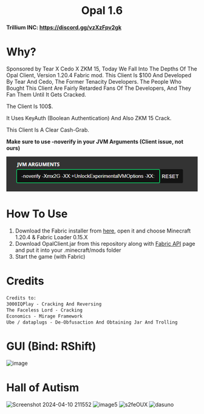 <h1 align="center">Opal 1.6</h1>

**Trillium INC: https://discord.gg/vzXzFpv2gk**

# Why?

Sponsored by Tear X Cedo X ZKM 15, Today We Fall Into The Depths Of The Opal Client, Version 1.20.4 Fabric mod. This Client Is $100 And Developed By Tear And Cedo, The Former Tenacity Developers. The People Who Bought This Client Are Fairly Retarded Fans Of The Developers, And They Fan Them Until It Gets Cracked.

The Client Is 100$.

It Uses KeyAuth (Boolean Authentication) And Also ZKM 15 Crack.

This Client Is A Clear Cash-Grab.

**Make sure to use -noverify in your JVM Arguments (Client issue, not ours)**

![image](https://github.com/WS-External-Cloud/Readme-Assets/blob/main/!noverify.png?raw=true)

# How To Use
1. Download the Fabric installer from [here](https://fabricmc.net/use/installer/), open it and choose Minecraft 1.20.4 & Fabric Loader 0.15.X
2. Download OpalClient.jar from this repository along with [Fabric API](https://modrinth.com/mod/fabric-api/version/0.97.0+1.20.4) page and put it into your .minecraft/mods folder
3. Start the game (with Fabric)

# Credits

~~~
Credits to:
3000IQPlay - Cracking And Reversing
The Faceless Lord - Cracking
Economics - Mirage Framework
Ube / dataplugs - De-Obfusaction And Obtaining Jar And Trolling
~~~

# GUI (Bind: RShift)
![image](https://github.com/WalmartSolutions/Opal/assets/166547117/eedf55c0-0e07-4288-a228-5373ed3f5013)

# Hall of Autism

![Screenshot 2024-04-10 211552](https://github.com/WalmartSolutions/Opal/assets/166547117/5646547b-bcc0-48bd-970c-9ef75c0c08da)
![image5](https://github.com/WalmartSolutions/Opal/assets/166547117/d21d6649-77a2-4351-97eb-063c53379271)
![s2feOUX](https://github.com/WalmartSolutions/Opal/assets/166547117/2e64d547-e7ea-4851-acfe-c22b6484a73e)
![dasuno](https://github.com/WalmartSolutions/Opal/assets/166547117/5b7a47f3-6296-45f1-9933-4f531b4a9553)
